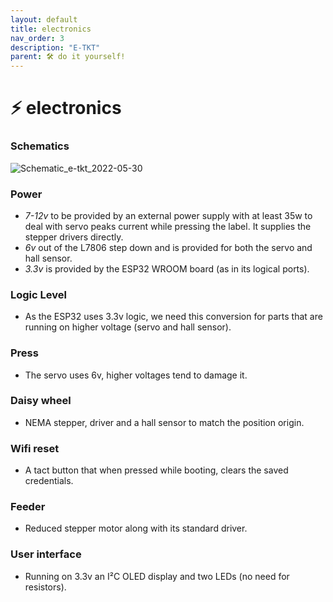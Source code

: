 ```yaml
---
layout: default
title: electronics
nav_order: 3
description: "E-TKT"
parent: 🛠️ do it yourself!
---
```


# ⚡ **electronics**

### Schematics

![Schematic_e-tkt_2022-05-30](https://user-images.githubusercontent.com/15098003/171064999-262a4c68-01ae-4122-8584-5d784ebf6408.png)

### Power
  - *7-12v* to be provided by an external power supply with at least 35w to deal with servo peaks current while pressing the label. It supplies the stepper drivers directly.
  - *6v* out of the L7806 step down and is provided for both the servo and hall sensor.
  - *3.3v* is provided by the ESP32 WROOM board (as in its logical ports).

### Logic Level
- As the ESP32 uses 3.3v logic, we need this conversion for parts that are running on higher voltage (servo and hall sensor).

### Press
- The servo uses 6v, higher voltages tend to damage it.

### Daisy wheel
- NEMA stepper, driver and a hall sensor to match the position origin.

### Wifi reset
- A tact button that when pressed while booting, clears the saved credentials.

### Feeder
- Reduced stepper motor along with its standard driver.

### User interface
- Running on 3.3v an I²C OLED display and two LEDs (no need for resistors).

